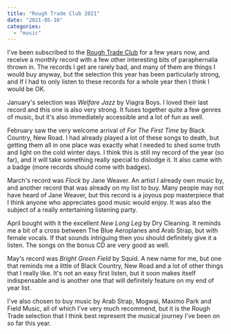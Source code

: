 ```yaml
---
title: "Rough Trade Club 2021"
date: "2021-05-16"
categories: 
  - "music"
---
```


I've been subscribed to the [Rough Trade Club](https://www.roughtrade.com/gb/membership) for a few years now, and receive a monthly record with a few other interesting bits of paraphernalia thrown in. The records I get are rarely bad, and many of them are things I would buy anyway, but the selection this year has been particularly strong, and If I had to only listen to these records for a whole year then I think I would be OK.

January's selection was _Welfare Jazz_ by Viagra Boys. I loved their last record and this one is also very strong. It fuses together quite a few genres of music, but it's also immediately accessible and a lot of fun as well.

February saw the very welcome arrival of _For The First Time_ by Black Country, New Road. I had already played a lot of these songs to death, but getting them all in one place was exactly what I needed to shed some truth and light on the cold winter days. I think this is still my record of the year (so far), and it will take something really special to dislodge it. It also came with a badge (more records should come with badges).

March's record was _Flock_ by Jane Weaver. An artist I already own music by, and another record that was already on my list to buy. Many people may not have heard of Jane Weaver, but this record is a joyous pop masterpiece that I think anyone who appreciates good music would enjoy. It was also the subject of a really entertaining listening party.

April bought with it the excellent _New Long Leg_ by Dry Cleaning. It reminds me a bit of a cross between The Blue Aeroplanes and Arab Strap, but with female vocals. If that sounds intriguing then you should definitely give it a listen. The songs on the bonus CD are very good as well.

May's record was _Bright Green Field_ by Squid. A new name for me, but one that reminds me a little of Black Country, New Road and a lot of other things that I really like. It's not an easy first listen, but it soon makes itself indispensable and is another one that will definitely feature on my end of year list.

I've also chosen to buy music by Arab Strap, Mogwai, Maximo Park and Field Music, all of which I've very much recommend, but it is the Rough Trade selection that I think best represent the musical journey I've been on so far this year.
